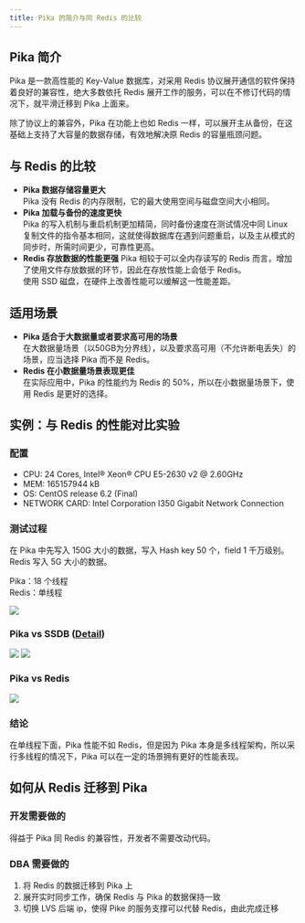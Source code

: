 ```yaml
---
title: Pika 的简介与同 Redis 的比较
---
```


## Pika 简介

Pika 是一款高性能的 Key-Value 数据库，对采用 Redis 协议展开通信的软件保持着良好的兼容性，绝大多数依托 Redis 展开工作的服务，可以在不修订代码的情况下，就平滑迁移到 Pika 上面来。

除了协议上的兼容外，Pika 在功能上也如 Redis 一样，可以展开主从备份，在这基础上支持了大容量的数据存储，有效地解决原 Redis 的容量瓶颈问题。

## 与 Redis 的比较

+ **Pika 数据存储容量更大**  
  Pika 没有 Redis 的内存限制，它的最大使用空间与磁盘空间大小相同。
+ **Pika 加载与备份的速度更快**  
  Pika 的写入机制与重启机制更加精简，同时备份速度在测试情况中同 Linux 复制文件的指令基本相同，这就使得数据库在遇到问题重启，以及主从模式的同步时，所需时间更少，可靠性更高。
+ **Redis 存放数据的性能更强**
  Pika 相较于可以全内存读写的 Redis 而言，增加了使用文件存放数据的环节，因此在存放性能上会低于 Redis。   
  使用 SSD 磁盘，在硬件上改善性能可以缓解这一性能差距。

## 适用场景

+ **Pika 适合于大数据量或者要求高可用的场景**   
  在大数据量场景（以50GB为分界线），以及要求高可用（不允许断电丢失）的场景，应当选择 Pika 而不是 Redis。
+ **Redis 在小数据量场景表现更佳**   
  在实际应用中，Pika 的性能约为 Redis 的 50%，所以在小数据量场景下，使用 Redis 是更好的选择。

## 实例：与 Redis 的性能对比实验

### 配置

- CPU: 24 Cores, Intel® Xeon® CPU E5-2630 v2 @ 2.60GHz
- MEM: 165157944 kB
- OS: CentOS release 6.2 (Final)
- NETWORK CARD: Intel Corporation I350 Gigabit Network Connection

### 测试过程

在 Pika 中先写入 150G 大小的数据，写入 Hash key 50 个，field 1 千万级别。  
Redis 写入 5G 大小的数据。 

Pika：18 个线程  
Redis：单线程 

![](https://camo.githubusercontent.com/29012b564d31839e38ec694350d334940c085bc17f32a1934cc08cd398ada455/687474703a2f2f7777342e73696e61696d672e636e2f6c617267652f633263643433303767773166366f757763617a617a6a323066753063766161732e6a7067)

### Pika vs SSDB ([Detail](https://github.com/Qihoo360/pika/wiki/pika-vs-ssdb))

![](https://camo.githubusercontent.com/96ced41fb766c5bff0bdcc905b8a33bd7ed173e497bc0a8de0456bde6704ccef/687474703a2f2f696d6775722e636f6d2f72474d5a6d70442e706e67)
![](https://camo.githubusercontent.com/89334870bbb553f9dcaa59ff7b05e231cbac32d602a94b9103f630997adcb5b0/687474703a2f2f696d6775722e636f6d2f676e774d446f662e706e67)

### Pika vs Redis

![](https://camo.githubusercontent.com/d02d78e0804b9d3069343141117395ab950cf9bf90905ec6d2ca6bc7d290da1c/687474703a2f2f696d6775722e636f6d2f6b39395679464e2e706e67)

### 结论

在单线程下面，Pika 性能不如 Redis，但是因为 Pika 本身是多线程架构，所以采行多线程的情况下，Pika 可以在一定的场景拥有更好的性能表现。

## 如何从 Redis 迁移到 Pika

### 开发需要做的

得益于 Pika 同 Redis 的兼容性，开发者不需要改动代码。

### DBA 需要做的

1. 将 Redis 的数据迁移到 Pika 上
2. 展开实时同步工作，确保 Redis 与 Pika 的数据保持一致
3. 切换 LVS 后端 ip，使得 Pike 的服务支撑可以代替 Redis，由此完成迁移